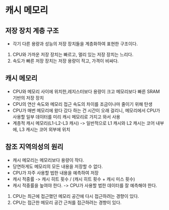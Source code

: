 # 캐시 메모리

## 저장 장치 계층 구조
- 각기 다른 용량과 성능의 저장 장치들을 계층화하여 표현한 구조이다.
1. CPU와 가까운 저장 장치는 빠르고, 멀리 있는 저장 장치는 느리다.
2. 속도가 빠른 저장 장치는 저장 용량이 적고, 가격이 비싸다.

## 캐시 메모리
- CPU와 메모리 사이에 위치한,레지스터보다 용량이 크고 메모리보다 빠른 SRAM 기반의 저장 장치
- CPU의 연산 속도와 메모리 접근 속도의 차이를 조금이나마 줄이기 위해 탄생
- CPU가 매번 메모리에 왔다 갔다 하는 건 시간이 오래 걸리니, 메모리에서 CPU가 사용할 일부 데이터를 미리 캐시 메모리로 가지고 와서 사용
- 계층적 캐시 메모리(L1-L2-L3 캐시) -> 일반적으로 L1 캐시와 L2 캐시는 코어 내부에, L3 캐시는 코어 외부에 위치

## 참조 지역의성의 원리
- 캐시 메모리는 메모리보다 용량이 작다.
- 당연하게도 메모리의 모든 내용을 저장할 수 없다.
- CPU가 자주 사용할 법한 내용을 예측하여 저장
- 캐시 적중률 -> 캐시 히트 횟수 / (캐시 히트 횟수 + 캐시 미스 횟수)
- 캐시 적중률을 높여야 한다. -> CPU가 사용할 법한 데이터를 잘 예측해야 한다.
1. CPU는 최근에 접근했던 메모리 공간에 다시 접근하려는 경향이 있다.
2. CPU는 접근한 메모리 공간 근처를 접근하려는 경향이 있다.
